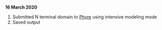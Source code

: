 **16 March 2020**
1. Submitted N terminal domain to [Phyre](http://www.sbg.bio.ic.ac.uk/phyre2/html/page.cgi?id=index) using intensive modeling mode
1. Saved output
